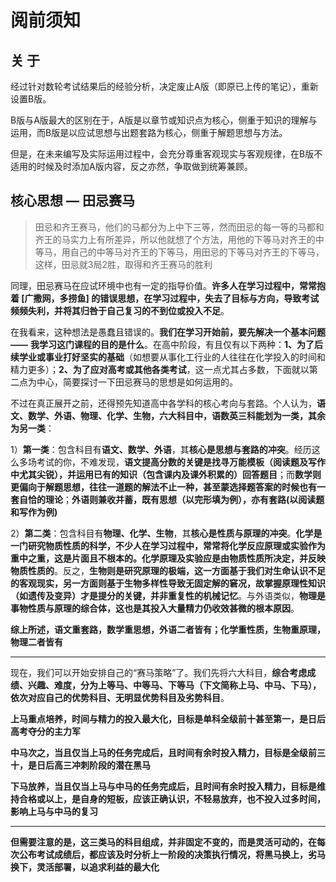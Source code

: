 # 阅前须知

## 关 于

经过针对数轮考试结果后的经验分析，决定废止A版（即原已上传的笔记），重新设置B版。

B版与A版最大的区别在于，A版是以章节或知识点为核心，侧重于知识的理解与运用，而B版是以应试思想与出题套路为核心，侧重于解题思想与方法。

但是，在未来编写及实际运用过程中，会充分尊重客观现实与客观规律，在B版不适用的时候及时添加A版内容，反之亦然，争取做到统筹兼顾。

## 核心思想 — 田忌赛马

> 田忌和齐王赛马，他们的马都分为上中下三等，然而田忌的每一等的马都和齐王的马实力上有所差异，所以他就想了个方法，用他的下等马对齐王的中等马，用自己的中等马对齐王的下等马，用田忌的下等马对齐王的下等马，这样，田忌就3局2胜，取得和齐王赛马的胜利

同理，田忌赛马在应试环境中也有一定的指导价值。**许多人在学习过程中，常常抱着 [广撒网，多捞鱼] 的错误思想，在学习过程中，失去了目标与方向，导致考试频频失利，并将其归咎于自己复习的不到位或投入不足**。

在我看来，这种想法是愚蠢且错误的。**我们在学习开始前，要先解决一个基本问题** **——** **我学习这门课程的目的是什么**。在高中阶段，有且仅有以下两种：**1、为了后续学业或事业打好坚实的基础**（如想要从事化工行业的人往往在化学投入的时间和精力更多）；**2、为了应对高考或其他各类考试**，这一点尤其占多数，下面就以第二点为中心，简要探讨一下田忌赛马的思想是如何运用的。

不过在真正展开之前，还得预先知道高中各学科的核心考向与套路。个人认为，**语文、数学、外语、物理、化学、生物，六大科目中，语数英三科能划为一类，其余为另一类**：

1）**第一类**：包含科目有**语文、数学、外语**，其**核心是思想与套路的冲突**。经历这么多场考试的你，不难发现，**语文提高分数的关键是找寻万能模板（阅读题及写作中尤其尖锐），并运用已有的知识（包含课内及课外积累的）回答题目**；而**数学则更偏向于解题思想，往往一道题的解法不止一种，甚至蒙选择题答案的时候也有一套自恰的理论**；**外语则兼收并蓄，既有思想（以完形填为例），亦有套路(以阅读题和写作为例)**

2）**第二类**：包含科目有**物理、化学、生物**，其**核心是性质与原理的冲突**。**化学是一门研究物质性质的科学，不少人在学习过程中，常常将化学反应原理或实验作为重中之重，这是片面且不根本的。化学原理及实验应是由物质性质所决定，并反映物质性质的**。反之，**生物则是研究原理的极端，这一方面基于我们对生命认识不足的客观现实，另一方面则基于生物多样性导致无固定解的窘况，故掌握原理性知识（如遗传及变异）才是提分的关键，并非重复性的机械记忆**。与外语类似，**物理是事物性质与原理的综合体，这也是其投入大量精力仍收效甚微的根本原因**。

**综上所述，语文重套路，数学重思想，外语二者皆有；化学重性质，生物重原理，物理二者皆有**

---

现在，我们可以开始安排自己的“赛马策略”了。我们先将六大科目，**综合考虑成绩、兴趣、难度，分为上等马、中等马、下等马（下文简称上马、中马、下马），依次对应自己的优势科目、无明显优势科目及劣势科目**。

**上马重点培养，时间与精力的投入最大化，目标是单科全级前十甚至第一，是日后高考夺分的主力军**

**中马次之，当且仅当上马的任务完成后，且时间有余时投入精力，目标是全级前三十，是日后高三冲刺阶段的潜在黑马**

**下马放养，当且仅当上马与中马的任务完成后，且时间有余时投入精力，目标是维持合格或以上，是自身的短板，应该正确认识，不轻易放弃，也不投入过多时间，影响上马与中马的复习**

---

**但需要注意的是，这三类马的科目组成，并非固定不变的，而是灵活可动的，在每次公布考试成绩后，都应该及时分析上一阶段的决策执行情况，将黑马换上，劣马换下，灵活部署，以追求利益的最大化**


